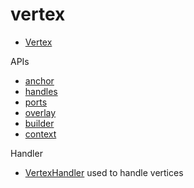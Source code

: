# vertex

- [Vertex](./Vertex.md)

APIs

- [anchor](./anchor/_TOC.md)
- [handles](./handles/_TOC.md)
- [ports](./ports/_TOC.md)
- [overlay](./overlay/_TOC.md)
- [builder](./builder/_TOC.md)
- [context](./context/_TOC.md) 

Handler

- [VertexHandler](./VertexHandler.md) used to handle vertices
